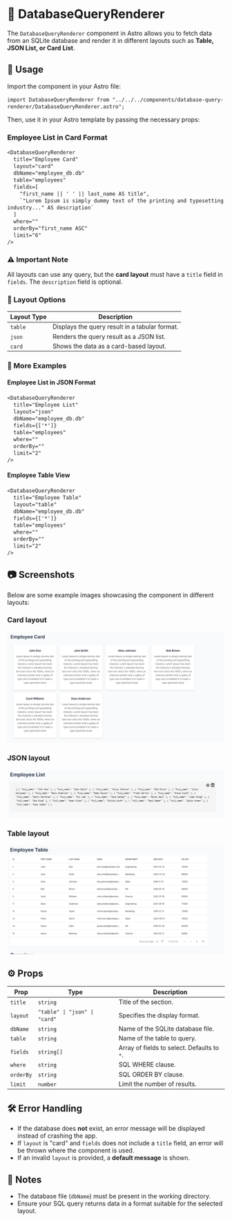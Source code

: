 # 📄 DatabaseQueryRenderer

The `DatabaseQueryRenderer` component in Astro allows you to fetch data from an SQLite database and render it in different layouts such as **Table, JSON List, or Card List**.

## 🚀 Usage

Import the component in your Astro file:

```tsx
import DatabaseQueryRenderer from "../../../components/database-query-renderer/DatabaseQueryRenderer.astro";
```

Then, use it in your Astro template by passing the necessary props:

### **Employee List in Card Format**

```tsx
<DatabaseQueryRenderer
  title="Employee Card"
  layout="card"
  dbName="employee_db.db"
  table="employees"
  fields=[
    "first_name || ' ' || last_name AS title",
    `"Lorem Ipsum is simply dummy text of the printing and typesetting industry..." AS description`
  ]
  where=""
  orderBy="first_name ASC"
  limit="6"
/>
```

### ⚠️ Important Note

All layouts can use any query, but the **card layout** must have a `title` field in `fields`. The `description` field is optional.

### 🎨 Layout Options

| Layout Type | Description                                    |
| ----------- | ---------------------------------------------- |
| `table`     | Displays the query result in a tabular format. |
| `json`      | Renders the query result as a JSON list.       |
| `card`      | Shows the data as a card-based layout.         |

### 🔹 More Examples

#### **Employee List in JSON Format**

```tsx
<DatabaseQueryRenderer
  title="Employee List"
  layout="json"
  dbName="employee_db.db"
  fields={['*']}
  table="employees"
  where=""
  orderBy=""
  limit="2"
/>
```

#### **Employee Table View**

```tsx
<DatabaseQueryRenderer
  title="Employee Table"
  layout="table"
  dbName="employee_db.db"
  fields={['*']}
  table="employees"
  where=""
  orderBy=""
  limit="2"
/>
```

## 📷 Screenshots

Below are some example images showcasing the component in different layouts:

### Card layout

![alt text](image.png)

### JSON layout

![alt text](image-1.png)

### Table layout

![alt text](image-2.png)

## ⚙️ Props

| Prop       | Type       | Description                                   |
| ---------- | ---------- | --------------------------------------------- |
| `title`    | `string`   | Title of the section.                         |
| `layout`   | `"table" \| "json" \| "card"` | Specifies the display format. |
| `dbName`   | `string`   | Name of the SQLite database file.             |
| `table`    | `string`   | Name of the table to query.                   |
| `fields`   | `string[]` | Array of fields to select. Defaults to `*`.   |
| `where`    | `string`   | SQL WHERE clause.                             |
| `orderBy`  | `string`   | SQL ORDER BY clause.                          |
| `limit`    | `number`   | Limit the number of results.                  |

## 🛠️ Error Handling

- If the database does **not** exist, an error message will be displayed instead of crashing the app.
- If `layout` is "card" and `fields` does not include a `title` field, an error will be thrown where the component is used.
- If an invalid `layout` is provided, a **default message** is shown.

## 📌 Notes

- The database file (`dbName`) must be present in the working directory.
- Ensure your SQL query returns data in a format suitable for the selected layout.

